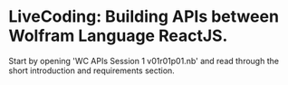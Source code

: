 # LiveCoding: Building APIs between Wolfram Language ReactJS.

Start by opening 'WC APIs Session 1 v01r01p01.nb' and read through the short introduction and requirements section.
